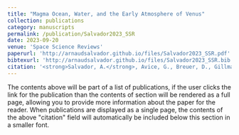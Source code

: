 ```yaml
---
title: "Magma Ocean, Water, and the Early Atmosphere of Venus"
collection: publications
category: manuscripts
permalink: /publication/Salvador2023_SSR
date: 2023-09-20
venue: 'Space Science Reviews'
paperurl: 'http://arnaudsalvador.github.io/files/Salvador2023_SSR.pdf'
bibtexurl: 'http://arnaudsalvador.github.io/files/Salvador2023_SSR.bib'
citation: '<strong>Salvador, A.</strong>, Avice, G., Breuer, D., Gillmann, C., Lammer, H., Marcq, E., Raymond, S. N., Sakuraba, H., Scherf, M., Way, M. J. (2023). &quot;Magma Ocean, Water, and the Early Atmosphere of Venus.&quot; <i>Space Science Reviews</i>. 219(7).'
---
```


The contents above will be part of a list of publications, if the user clicks the link for the publication than the contents of section will be rendered as a full page, allowing you to provide more information about the paper for the reader. When publications are displayed as a single page, the contents of the above "citation" field will automatically be included below this section in a smaller font.